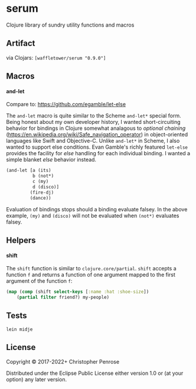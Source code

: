 # serum

Clojure library of sundry utility functions and macros

## Artifact

via Clojars:
`[waffletower/serum "0.9.0"]`

## Macros

#### and-let

Compare to: https://github.com/egamble/let-else

The `and-let` macro is quite similar to the Scheme `and-let*` special
form.  Being honest about my own developer history, I wanted
short-circuiting behavior for bindings in Clojure somewhat analagous
to _optional chaining_
(https://en.wikipedia.org/wiki/Safe_navigation_operator) in
object-oriented languages like Swift and Objective-C.  Unlike
`and-let*` in Scheme, I also wanted to support else conditions.  Evan
Gamble's richly featured `let-else` provides the facility for _else_
handling for each individual binding.  I wanted a simple blanket
_else_ behavior instead.

``` Clojure
(and-let [a (its)
          b (not*)
          c (my)
          d (disco)]
         (fire-dj)
         (dance))
```

Evaluation of bindings stops should a binding evaluate
falsey.  In the above example, `(my)` and `(disco)` will not be
evaluated when `(not*)` evaluates falsey.

## Helpers

#### shift

The `shift` function is similar to `clojure.core/partial`. `shift`
accepts a function `f` and returns a function of one argument mapped
to the first argument of the function `f`:

``` Clojure
(map (comp (shift select-keys [:name :hat :shoe-size])
    (partial filter friend?) my-people)
```

## Tests

`lein midje`

## License

Copyright © 2017-2022+ Christopher Penrose

Distributed under the Eclipse Public License either version 1.0 or (at
your option) any later version.
